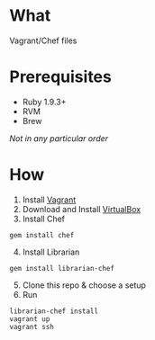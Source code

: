 What
====
Vagrant/Chef files

Prerequisites
===

* Ruby 1.9.3+
* RVM
* Brew

*Not in any particular order*

How
===
1. Install [Vagrant](http://vagrantup.com/)
2. Download and Install [VirtualBox](http://www.virtualbox.org/)
3. Install Chef

  ```Shell
  gem install chef
  ```

4. Install Librarian

  ```Shell
  gem install librarian-chef
  ```

5. Clone this repo & choose a setup
6. Run

  ```Shell
  librarian-chef install
  vagrant up
  vagrant ssh
  ```
